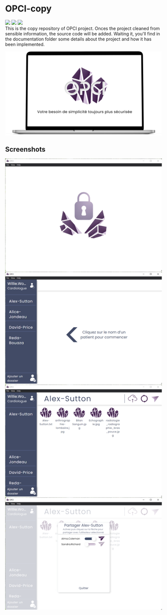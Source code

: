 # OPCI-copy
![](https://img.shields.io/badge/Frontend-ReactTs-blue) ![](https://img.shields.io/badge/Frontend-ElectronJs-lightgrey) ![](https://img.shields.io/badge/Backend-Python%203.9-green)  
This is the copy repository of OPCI project. Onces the project cleaned from sensible information, the source code 
will be added. Waiting it, you'll find in the documentation folder some details about the project and how it has been 
implemented.


![](Images/brand.png)

## Screenshots
![](Images/deciphering.png)![](Images/homeView.png)![](Images/patientView.png)![](Images/sharingView.png)